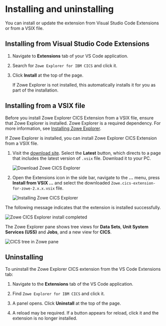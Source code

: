 # Installing and uninstalling

You can install or update the extension from Visual Studio Code Extensions or from a VSIX file.

## Installing from Visual Studio Code Extensions

1. Navigate to **Extensions** tab of your VS Code application.

2. Search for `Zowe Explorer for IBM CICS` and click it.

3. Click **Install** at the top of the page.

   If Zowe Explorer is not installed, this automatically installs it for you as part of the installation.

## Installing from a VSIX file

Before you install Zowe Explorer CICS Extension from a VSIX file, ensure that Zowe Explorer is installed. Zowe Explorer is a required dependency. For more information, see [Installing Zowe Explorer](https://docs.zowe.org/stable/user-guide/ze-install#installing).

If  Zowe Explorer is installed, you can install Zowe Explorer CICS Extension from a VSIX file.

1. Visit the [download site](https://github.com/zowe/vscode-extension-for-cics). Select the **Latest** button, which directs to a page that includes the latest version of `.vsix` file. Download it to your PC.

   ![Download Zowe CICS Explorer](pathname:///v2.5.x/images/ze-cics/cics-latest-vsix.png)

2. Open the Extensions icon in the side bar, navigate to the **...** menu, press **Install from VSIX ...** and select the downloaded `Zowe.cics-extension-for-zowe-2.x.x.vsix` file.

   ![Installing Zowe CICS Explorer](pathname:///v2.5.x/images/ze-cics/zowe-cics-explorer-install.gif)

The following message indicates that the extension is installed successfully.

![Zowe CICS Explorer install completed](pathname:///v2.5.x/images/ze-cics/info-message-install-completed.png)

The Zowe Explorer pane shows tree views for **Data Sets**, **Unit System Services (USS)** and **Jobs**, and a new view for **CICS**.

![CICS tree in Zowe pane](pathname:///v2.5.x/images/ze-cics/cics-tree-in-zowe-pane.png)

## Uninstalling

To uninstall the Zowe Explorer CICS extension from the VS Code Extensions tab:

1. Navigate to the **Extensions** tab of the VS Code application.

2. Find `Zowe Explorer for IBM CICS` and click it.

3. A panel opens. Click **Uninstall** at the top of the page.

4. A reload may be required. If a button appears for reload, click it and the extension is no longer installed.
